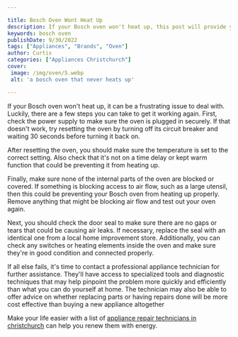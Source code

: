 ```yaml
---

title: Bosch Oven Wont Heat Up
description: If your Bosch oven won't heat up, this post will provide you with steps to troubleshoot the issue, so read on to learn more!
keywords: bosch oven
publishDate: 9/30/2022
tags: ["Appliances", "Brands", "Oven"]
author: Curtis
categories: ["Appliances Christchurch"]
cover: 
 image: /img/oven/5.webp
 alt: 'a bosch oven that never heats up'

---
```


If your Bosch oven won't heat up, it can be a frustrating issue to deal with. Luckily, there are a few steps you can take to get it working again. First, check the power supply to make sure the oven is plugged in securely. If that doesn't work, try resetting the oven by turning off its circuit breaker and waiting 30 seconds before turning it back on.

After resetting the oven, you should make sure the temperature is set to the correct setting. Also check that it's not on a time delay or kept warm function that could be preventing it from heating up.

Finally, make sure none of the internal parts of the oven are blocked or covered. If something is blocking access to air flow, such as a large utensil, then this could be preventing your Bosch oven from heating up properly. Remove anything that might be blocking air flow and test out your oven again.

Next, you should check the door seal to make sure there are no gaps or tears that could be causing air leaks. If necessary, replace the seal with an identical one from a local home improvement store. Additionally, you can check any switches or heating elements inside the oven and make sure they're in good condition and connected properly.

If all else fails, it's time to contact a professional appliance technician for further assistance. They'll have access to specialized tools and diagnostic techniques that may help pinpoint the problem more quickly and efficiently than what you can do yourself at home. The technician may also be able to offer advice on whether replacing parts or having repairs done will be more cost effective than buying a new appliance altogether

Make your life easier with a list of <a href="/pages/appliance-repair-technicians/new-zealand/christchurch/">appliance repair technicians in christchurch</a> can help you renew them with energy.